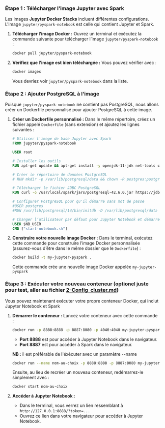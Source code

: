 ### Étape 1 : Télécharger l'image Jupyter avec Spark
Les images **Jupyter Docker Stacks** incluent différentes configurations. L'image `jupyter/pyspark-notebook` est celle qui contient Jupyter et Spark.

1. **Télécharger l’image Docker :**
   Ouvrez un terminal et exécutez la commande suivante pour télécharger l’image `jupyter/pyspark-notebook` :
   ```bash
   docker pull jupyter/pyspark-notebook
   ```


2. **Vérifiez que l’image est bien téléchargée :**
   Vous pouvez vérifier avec :
   ```bash
   docker images
   ```
   Vous devriez voir `jupyter/pyspark-notebook` dans la liste.

### Étape 2 : Ajouter PostgreSQL à l'image
Puisque `jupyter/pyspark-notebook` ne contient pas PostgreSQL, nous allons créer un Dockerfile personnalisé pour ajouter PostgreSQL à cette image.

1. **Créer un Dockerfile personnalisé :**
   Dans le même répertoire, créez un fichier appelé `Dockerfile` (sans extension) et ajoutez les lignes suivantes :
   ```dockerfile
   # Utiliser l'image de base Jupyter avec Spark
   FROM jupyter/pyspark-notebook

   USER root

   # Installer les outils
   RUN apt-get update && apt-get install -y openjdk-11-jdk net-tools curl

   # Créer le répertoire de données PostgreSQL
   # RUN mkdir -p /var/lib/postgresql/data && chown -R postgres:postgres /var/lib/postgresql

   # Télécharger le fichier JDBC PostgreSQL
   RUN curl -o /usr/local/spark/jars/postgresql-42.6.0.jar https://jdbc.postgresql.org/download/postgresql-42.6.0.jar

   # Configurer PostgreSQL pour qu'il démarre sans mot de passe
   #USER postgres
   #RUN /usr/lib/postgresql/14/bin/initdb -D /var/lib/postgresql/data

   # Changer l’utilisateur par défaut pour Jupyter Notebook et démarrer PostgreSQL
   USER $NB_USER
   CMD ["start-notebook.sh"]
   ```

2. **Construire votre nouvelle image Docker :**
   Dans le terminal, exécutez cette commande pour construire l’image Docker personnalisée (assurez-vous d’être dans le même dossier que le `Dockerfile`) :
   ```bash
   docker build -t my-jupyter-pyspark .
   ```
   Cette commande crée une nouvelle image Docker appelée `my-jupyter-pyspark`

### Étape 3 : Exécuter votre nouveau conteneur (optionel juste pour test, aller au fichier [2-Config_cluster.md](./2-Config_cluster.md))
Vous pouvez maintenant exécuter votre propre conteneur Docker, qui inclut Jupyter Notebook et Spark
1. **Démarrer le conteneur :**
   Lancez votre conteneur avec cette commande :
      ```bash
      docker run -p 8888:8888 -p 8887:8080 -p 4040:4040 my-jupyter-pyspark-postgres
      ```
   - **Port 8888** est pour accéder à Jupyter Notebook dans le navigateur.
   - **Port 8887** est pour accéder à Spark dans le navigateur.
   
   **NB :** il est préférable de l'éxécuter avec un paramètre --name
      ```bash
      docker run --name nom-au-choix -p 8888:8888 -p 8887:8080 my-jupyter-pyspark-postgres
      ```
   Ensuite, au lieu de recréer un nouveau conteneur, redémarrez-le simplement avec :
      ```bash
      docker start nom-au-choix
      ```
  
2. **Accéder à Jupyter Notebook :**
   - Dans le terminal, vous verrez un lien ressemblant à `http://127.0.0.1:8888/?token=...`
   - Ouvrez ce lien dans votre navigateur pour accéder à Jupyter Notebook.


